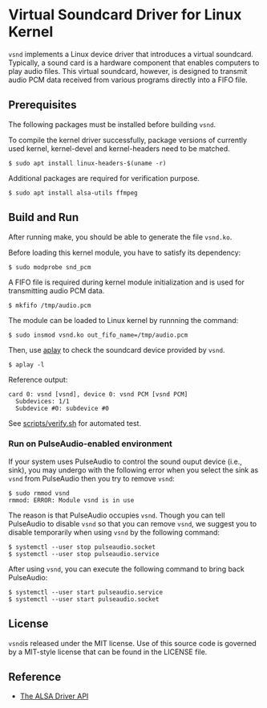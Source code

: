 # Virtual Soundcard Driver for Linux Kernel

`vsnd` implements a Linux device driver that introduces a virtual soundcard.
Typically, a sound card is a hardware component that enables computers to play
audio files. This virtual soundcard, however, is designed to transmit audio
PCM data received from various programs directly into a FIFO file.

## Prerequisites
The following packages must be installed before building `vsnd`.

To compile the kernel driver successfully, package versions of currently used
kernel, kernel-devel and kernel-headers need to be matched.
```shell
$ sudo apt install linux-headers-$(uname -r)
```

Additional packages are required for verification purpose.
```shell
$ sudo apt install alsa-utils ffmpeg
```

## Build and Run
After running make, you should be able to generate the file `vsnd.ko`.

Before loading this kernel module, you have to satisfy its dependency:
```shell
$ sudo modprobe snd_pcm
```

A FIFO file is required during kernel module initialization and is used for
transmitting audio PCM data.
```shell
$ mkfifo /tmp/audio.pcm
```

The module can be loaded to Linux kernel by runnning the command:
```
$ sudo insmod vsnd.ko out_fifo_name=/tmp/audio.pcm
```

Then, use [aplay](https://manpages.org/aplay) to check the soundcard device
provided by `vsnd`.
```shell
$ aplay -l
```

Reference output:
```
card 0: vsnd [vsnd], device 0: vsnd PCM [vsnd PCM]
  Subdevices: 1/1
  Subdevice #0: subdevice #0
```

See [scripts/verify.sh](scripts/verify.sh) for automated test.

### Run on PulseAudio-enabled environment

If your system uses PulseAudio to control the sound ouput
device (i.e., sink), you may undergo
with the following error when you select the sink
as `vsnd` from PulseAudio then you try to remove `vsnd`:
```
$ sudo rmmod vsnd
rmmod: ERROR: Module vsnd is in use
```

The reason is that PulseAudio occupies `vsnd`. Though you can
tell PulseAudio to disable `vsnd` so that you can remove `vsnd`,
we suggest you to disable temporarily when using `vsnd` by the following
command:
```
$ systemctl --user stop pulseaudio.socket
$ systemctl --user stop pulseaudio.service
```

After using `vsnd`, you can execute the following command to bring
back PulseAudio:
```
$ systemctl --user start pulseaudio.service
$ systemctl --user start pulseaudio.socket
```

## License
`vsnd`is released under the MIT license. Use of this source code is governed by
a MIT-style license that can be found in the LICENSE file.

## Reference
* [The ALSA Driver API](https://www.kernel.org/doc/html/latest/sound/kernel-api/alsa-driver-api.html)
